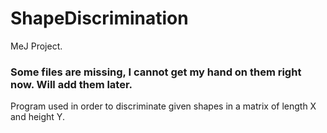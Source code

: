 # ShapeDiscrimination
MeJ Project.

### Some files are missing, I cannot get my hand on them right now. Will add them later.

Program used in order to discriminate given shapes in a matrix of length X and height Y.
